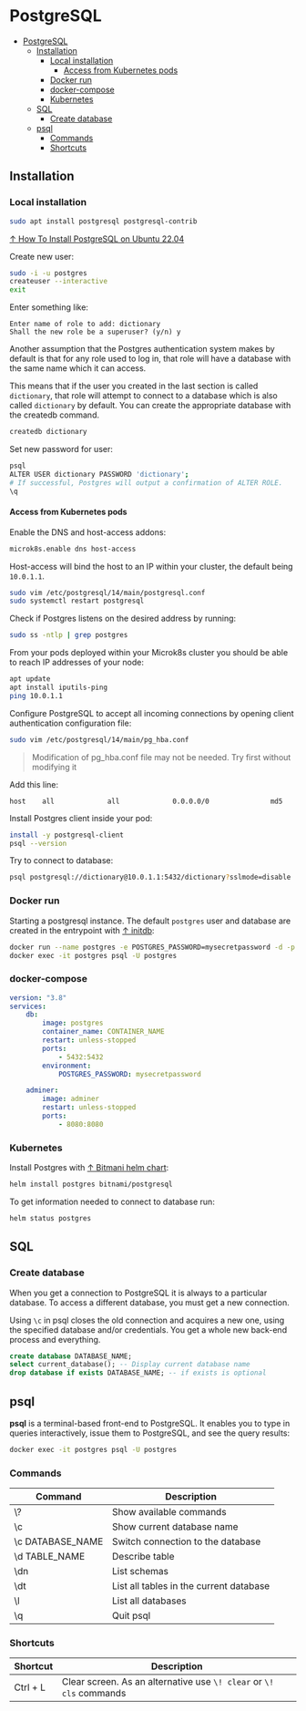 # PostgreSQL

- [PostgreSQL](#postgresql)
  - [Installation](#installation)
    - [Local installation](#local-installation)
      - [Access from Kubernetes pods](#access-from-kubernetes-pods)
    - [Docker run](#docker-run)
    - [docker-compose](#docker-compose)
    - [Kubernetes](#kubernetes)
  - [SQL](#sql)
    - [Create database](#create-database)
  - [psql](#psql)
    - [Commands](#commands)
    - [Shortcuts](#shortcuts)

## Installation

### Local installation

```bash
sudo apt install postgresql postgresql-contrib
```

[↑ How To Install PostgreSQL on Ubuntu 22.04](https://www.digitalocean.com/community/tutorials/how-to-install-postgresql-on-ubuntu-22-04-quickstart)

Create new user:

```bash
sudo -i -u postgres
createuser --interactive
exit
```

Enter something like:

```text
Enter name of role to add: dictionary
Shall the new role be a superuser? (y/n) y
```

Another assumption that the Postgres authentication system makes by default is that for any role used to log in, that role will have a database with the same name which it can access.

This means that if the user you created in the last section is called `dictionary`, that role will attempt to connect to a database which is also called `dictionary` by default. You can create the appropriate database with the createdb command.

```bash
createdb dictionary
```

Set new password for user:

```bash
psql
ALTER USER dictionary PASSWORD 'dictionary';
# If successful, Postgres will output a confirmation of ALTER ROLE.
\q
```

#### Access from Kubernetes pods

Enable the DNS and host-access addons:

```bash
microk8s.enable dns host-access
```

Host-access will bind the host to an IP within your cluster, the default being `10.0.1.1`.

```bash
sudo vim /etc/postgresql/14/main/postgresql.conf
sudo systemctl restart postgresql
```

Check if Postgres listens on the desired address by running:

```bash
sudo ss -ntlp | grep postgres
```

From your pods deployed within your Microk8s cluster you should be able to reach IP addresses of your node:

```bash
apt update
apt install iputils-ping
ping 10.0.1.1
```

Configure PostgreSQL to accept all incoming connections by opening client authentication configuration file:

```bash
sudo vim /etc/postgresql/14/main/pg_hba.conf
```

> Modification of pg_hba.conf file may not be needed. Try first without modifying it

Add this line:

```text
host    all             all             0.0.0.0/0               md5
```

Install Postgres client inside your pod:

```bash
install -y postgresql-client
psql --version 
```

Try to connect to database:

```bash
psql postgresql://dictionary@10.0.1.1:5432/dictionary?sslmode=disable
```

### Docker run

Starting a postgresql instance. The default `postgres` user and database are created in the entrypoint with [↑ initdb](https://www.postgresql.org/docs/13/app-initdb.html):

```bash
docker run --name postgres -e POSTGRES_PASSWORD=mysecretpassword -d -p 5432:5432 postgres
docker exec -it postgres psql -U postgres
```

### docker-compose

```yaml
version: "3.8"
services:
    db:
        image: postgres
        container_name: CONTAINER_NAME
        restart: unless-stopped
        ports:
            - 5432:5432
        environment:
            POSTGRES_PASSWORD: mysecretpassword

    adminer:
        image: adminer
        restart: unless-stopped
        ports:
            - 8080:8080
```

### Kubernetes

Install Postgres with [↑ Bitmani helm chart](https://bitnami.com/stack/postgresql/helm):

```bash
helm install postgres bitnami/postgresql
```

To get information needed to connect to database run:

```bash
helm status postgres
```

## SQL

### Create database

When you get a connection to PostgreSQL it is always to a particular database. To access a different database, you must get a new connection.

Using `\c` in psql closes the old connection and acquires a new one, using the specified database and/or credentials. You get a whole new back-end process and everything.

```sql
create database DATABASE_NAME;
select current_database(); -- Display current database name
drop database if exists DATABASE_NAME; -- if exists is optional
```

## psql

**psql** is a terminal-based front-end to PostgreSQL. It enables you to type in queries interactively, issue them to PostgreSQL, and see the query results:

```bash
docker exec -it postgres psql -U postgres
```

### Commands

| Command          | Description                             |
| ---------------- | --------------------------------------- |
| \\?              | Show available commands                 |
| \c               | Show current database name              |
| \c DATABASE_NAME | Switch connection to the database       |
| \d TABLE_NAME    | Describe table                          |
| \dn              | List schemas                            |
| \dt              | List all tables in the current database |
| \l               | List all databases                      |
| \q               | Quit psql                               |

### Shortcuts

| Shortcut | Description                                                         |
| -------- | ------------------------------------------------------------------- |
| Ctrl + L | Clear screen. As an alternative use `\! clear` or `\! cls` commands |
